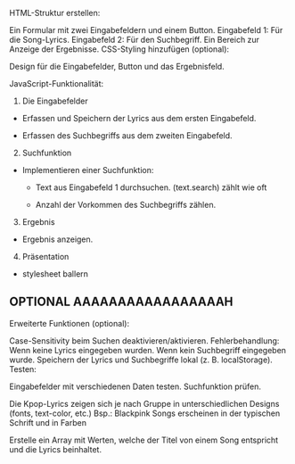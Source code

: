 
HTML-Struktur erstellen:

Ein Formular mit zwei Eingabefeldern und einem Button.
Eingabefeld 1: Für die Song-Lyrics.
Eingabefeld 2: Für den Suchbegriff.
Ein Bereich zur Anzeige der Ergebnisse.
CSS-Styling hinzufügen (optional):

Design für die Eingabefelder, Button und das Ergebnisfeld.

JavaScript-Funktionalität:

1. Die Eingabefelder
- Erfassen und Speichern der Lyrics aus dem ersten Eingabefeld.

- Erfassen des Suchbegriffs aus dem zweiten Eingabefeld.

2. Suchfunktion
- Implementieren einer Suchfunktion:
    - Text aus Eingabefeld 1 durchsuchen.
        (text.search) zählt wie oft 

    - Anzahl der Vorkommen des Suchbegriffs zählen.

3. Ergebnis
- Ergebnis anzeigen.

4. Präsentation
- stylesheet ballern


OPTIONAL AAAAAAAAAAAAAAAAAH
---

Erweiterte Funktionen (optional):

Case-Sensitivity beim Suchen deaktivieren/aktivieren.
Fehlerbehandlung:
Wenn keine Lyrics eingegeben wurden.
Wenn kein Suchbegriff eingegeben wurde.
Speichern der Lyrics und Suchbegriffe lokal (z. B. localStorage).
Testen:

Eingabefelder mit verschiedenen Daten testen.
Suchfunktion prüfen.

Die Kpop-Lyrics zeigen sich je nach Gruppe in unterschiedlichen Designs (fonts, text-color, etc.)
Bsp.: Blackpink Songs erscheinen in der typischen Schrift und in Farben



Erstelle ein Array mit Werten, welche der Titel von einem Song entspricht und die Lyrics beinhaltet.